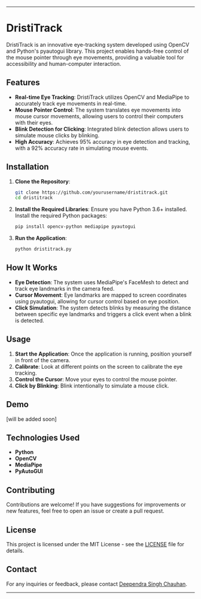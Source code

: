 
---

# DristiTrack

DristiTrack is an innovative eye-tracking system developed using OpenCV and Python's pyautogui library. This project enables hands-free control of the mouse pointer through eye movements, providing a valuable tool for accessibility and human-computer interaction.

## Features

- **Real-time Eye Tracking**: DristiTrack utilizes OpenCV and MediaPipe to accurately track eye movements in real-time.
- **Mouse Pointer Control**: The system translates eye movements into mouse cursor movements, allowing users to control their computers with their eyes.
- **Blink Detection for Clicking**: Integrated blink detection allows users to simulate mouse clicks by blinking.
- **High Accuracy**: Achieves 95% accuracy in eye detection and tracking, with a 92% accuracy rate in simulating mouse events.

## Installation

1. **Clone the Repository**:
   ```bash
   git clone https://github.com/yourusername/dristitrack.git
   cd dristitrack
   ```

2. **Install the Required Libraries**:
   Ensure you have Python 3.6+ installed. Install the required Python packages:
   ```bash
   pip install opencv-python mediapipe pyautogui
   ```

3. **Run the Application**:
   ```bash
   python dristitrack.py
   ```

## How It Works

- **Eye Detection**: The system uses MediaPipe's FaceMesh to detect and track eye landmarks in the camera feed.
- **Cursor Movement**: Eye landmarks are mapped to screen coordinates using pyautogui, allowing for cursor control based on eye position.
- **Click Simulation**: The system detects blinks by measuring the distance between specific eye landmarks and triggers a click event when a blink is detected.

## Usage

1. **Start the Application**: Once the application is running, position yourself in front of the camera.
2. **Calibrate**: Look at different points on the screen to calibrate the eye tracking.
3. **Control the Cursor**: Move your eyes to control the mouse pointer.
4. **Click by Blinking**: Blink intentionally to simulate a mouse click.

## Demo

[will be added soon]

## Technologies Used

- **Python**
- **OpenCV**
- **MediaPipe**
- **PyAutoGUI**

## Contributing

Contributions are welcome! If you have suggestions for improvements or new features, feel free to open an issue or create a pull request.

## License

This project is licensed under the MIT License - see the [LICENSE](LICENSE) file for details.

## Contact

For any inquiries or feedback, please contact [Deependra Singh Chauhan](mailto:deependrasingh404e@gmail.com).

---

